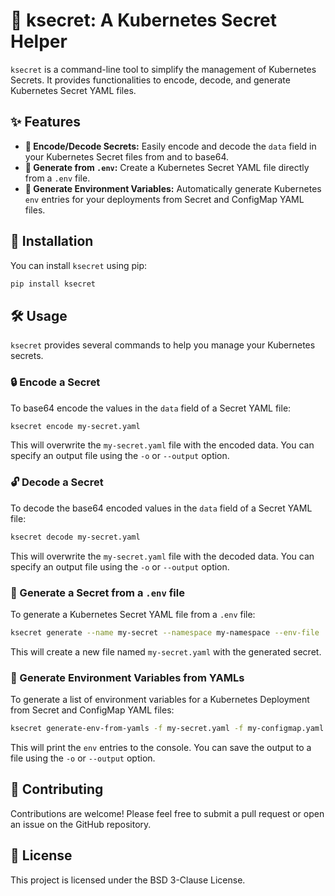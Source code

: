 # 🔑 ksecret: A Kubernetes Secret Helper

`ksecret` is a command-line tool to simplify the management of Kubernetes Secrets. It provides functionalities to encode, decode, and generate Kubernetes Secret YAML files.

## ✨ Features

- **🔐 Encode/Decode Secrets:** Easily encode and decode the `data` field in your Kubernetes Secret files from and to base64.
- **📝 Generate from `.env`:** Create a Kubernetes Secret YAML file directly from a `.env` file.
- **🌱 Generate Environment Variables:** Automatically generate Kubernetes `env` entries for your deployments from Secret and ConfigMap YAML files.

## 🚀 Installation

You can install `ksecret` using pip:

```bash
pip install ksecret
```

## 🛠️ Usage

`ksecret` provides several commands to help you manage your Kubernetes secrets.

### 🔒 Encode a Secret

To base64 encode the values in the `data` field of a Secret YAML file:

```bash
ksecret encode my-secret.yaml
```

This will overwrite the `my-secret.yaml` file with the encoded data. You can specify an output file using the `-o` or `--output` option.

### 🔓 Decode a Secret

To decode the base64 encoded values in the `data` field of a Secret YAML file:

```bash
ksecret decode my-secret.yaml
```

This will overwrite the `my-secret.yaml` file with the decoded data. You can specify an output file using the `-o` or `--output` option.

### 📄 Generate a Secret from a `.env` file

To generate a Kubernetes Secret YAML file from a `.env` file:

```bash
ksecret generate --name my-secret --namespace my-namespace --env-file .env --output my-secret.yaml
```

This will create a new file named `my-secret.yaml` with the generated secret.

### 🌿 Generate Environment Variables from YAMLs

To generate a list of environment variables for a Kubernetes Deployment from Secret and ConfigMap YAML files:

```bash
ksecret generate-env-from-yamls -f my-secret.yaml -f my-configmap.yaml
```

This will print the `env` entries to the console. You can save the output to a file using the `-o` or `--output` option.

## 🤝 Contributing

Contributions are welcome! Please feel free to submit a pull request or open an issue on the GitHub repository.

## 📜 License

This project is licensed under the BSD 3-Clause License.
